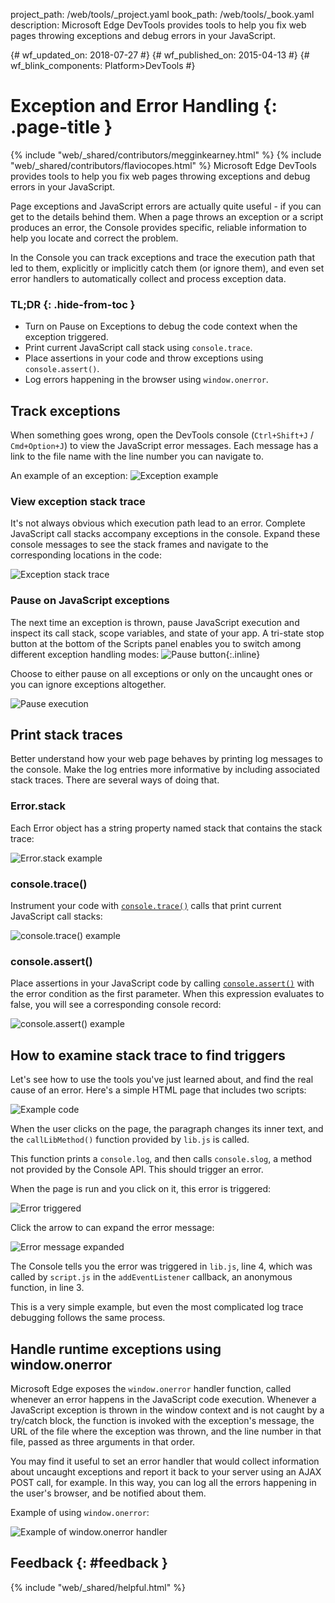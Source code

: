 project_path: /web/tools/_project.yaml
book_path: /web/tools/_book.yaml
description: Microsoft Edge DevTools provides tools to help you fix web pages throwing exceptions and debug errors in your JavaScript.

{# wf_updated_on: 2018-07-27 #}
{# wf_published_on: 2015-04-13 #}
{# wf_blink_components: Platform>DevTools #}

# Exception and Error Handling {: .page-title }

{% include "web/_shared/contributors/megginkearney.html" %}
{% include "web/_shared/contributors/flaviocopes.html" %}
Microsoft Edge DevTools provides tools to help you fix web pages throwing exceptions and debug errors in your JavaScript.

Page exceptions and JavaScript errors are actually quite useful - if you can get to the details behind them. When a page throws an exception or a script produces an error, the Console provides specific, reliable information to help you locate and correct the problem. 

In the Console you can track exceptions and trace the execution path that led to them, explicitly or implicitly catch them (or ignore them), and even set error handlers to automatically collect and process exception data.


### TL;DR {: .hide-from-toc }
- Turn on Pause on Exceptions to debug the code context when the exception triggered.
- Print current JavaScript call stack using <code>console.trace</code>.
- Place assertions in your code and throw exceptions using <code>console.assert()</code>.
- Log errors happening in the browser using <code>window.onerror</code>.


## Track exceptions

When something goes wrong, open the DevTools console (`Ctrl+Shift+J` / `Cmd+Option+J`) to view the JavaScript error messages.
Each message has a link to the file name with the line number you can navigate to.

An example of an exception:
![Exception example](images/track-exceptions-tracking-exceptions.jpg)

### View exception stack trace

It's not always obvious which execution path lead to an error.
Complete JavaScript call stacks accompany exceptions in the console.
Expand these console messages to see the stack frames and navigate to the corresponding locations in the code:

![Exception stack trace](images/track-exceptions-exception-stack-trace.jpg)

### Pause on JavaScript exceptions

The next time an exception is thrown,
pause JavaScript execution and inspect its call stack,
scope variables, and state of your app.
A tri-state stop button at the bottom of the Scripts panel enables you to switch among different exception handling modes: ![Pause button](images/track-exceptions-pause-gray.png){:.inline}

Choose to either pause on all exceptions or only on the uncaught ones or you can ignore exceptions altogether.

![Pause execution](images/track-exceptions-pause-execution.jpg)

## Print stack traces

Better understand how your web page behaves
by printing log messages to the console.
Make the log entries more informative by including associated stack traces. There are several ways of doing that.

### Error.stack
Each Error object has a string property named stack that contains the stack trace:

![Error.stack example](images/track-exceptions-error-stack.jpg)

### console.trace()

Instrument your code with [`console.trace()`](./console-reference#consoletraceobject) calls that print current JavaScript call stacks:

![console.trace() example](images/track-exceptions-console-trace.jpg)

### console.assert()

Place assertions in your JavaScript code by calling [`console.assert()`](./console-reference#consoleassertexpression-object)
with the error condition as the first parameter.
When this expression evaluates to false,
you will see a corresponding console record:

![console.assert() example](images/track-exceptions-console-assert.jpg)

## How to examine stack trace to find triggers

Let's see how to use the tools you've just learned about,
and find the real cause of an error.
Here's a simple HTML page that includes two scripts:

![Example code](images/track-exceptions-example-code.png)

When the user clicks on the page,
the paragraph changes its inner text,
and the `callLibMethod()` function provided by `lib.js` is called.

This function prints a `console.log`,
and then calls `console.slog`,
a method not provided by the Console API.
This should trigger an error.

When the page is run and you click on it,
this error is triggered:

![Error triggered](images/track-exceptions-example-error-triggered.png)

Click the arrow to can expand the error message:

![Error message expanded](images/track-exceptions-example-error-message-expanded.png)

The Console tells you the error was triggered in `lib.js`, line 4,
which was called by `script.js` in the `addEventListener` callback,
an anonymous function, in line 3.

This is a very simple example,
but even the most complicated log trace debugging follows the same process.

## Handle runtime exceptions using window.onerror

Microsoft Edge exposes the `window.onerror` handler function,
called whenever an error happens in the JavaScript code execution.
Whenever a JavaScript exception is thrown in the window context and
is not caught by a try/catch block,
the function is invoked with the exception's message,
the URL of the file where the exception was thrown,
and the line number in that file,
passed as three arguments in that order.

You may find it useful to set an error handler that would collect information about uncaught exceptions and report it back to your server using an AJAX POST call, for example. In this way, you can log all the errors happening in the user's browser, and be notified about them.

Example of using `window.onerror`:

![Example of window.onerror handler](images/runtime-exceptions-window-onerror.jpg)

## Feedback {: #feedback }

{% include "web/_shared/helpful.html" %}
